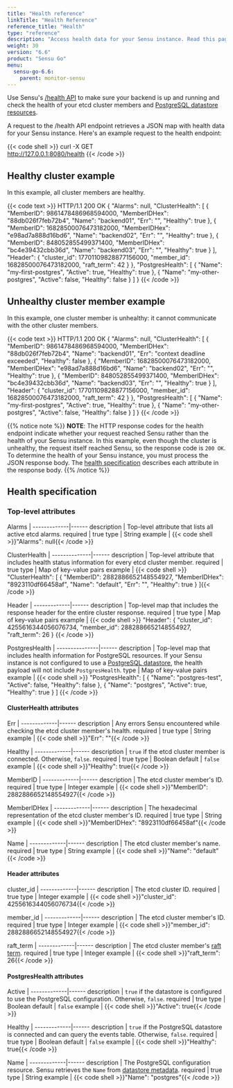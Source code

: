 ```yaml
---
title: "Health reference"
linkTitle: "Health Reference"
reference_title: "Health"
type: "reference"
description: "Access health data for your Sensu instance. Read this page to learn about the health information you can retrieve."
weight: 30
version: "6.6"
product: "Sensu Go"
menu: 
  sensu-go-6.6:
    parent: monitor-sensu
---
```


Use Sensu's [/health API][1] to make sure your backend is up and running and check the health of your etcd cluster members and [PostgreSQL datastore resources][2].

A request to the /health API endpoint retrieves a JSON map with health data for your Sensu instance.
Here's an example request to the health endpoint:

{{< code shell >}}
curl -X GET \
http://127.0.0.1:8080/health
{{< /code >}}

## Healthy cluster example

In this example, all cluster members are healthy. 

{{< code text >}}
HTTP/1.1 200 OK
{
  "Alarms": null,
  "ClusterHealth": [
    {
      "MemberID": 9861478486968594000,
      "MemberIDHex": "88db026f7feb72b4",
      "Name": "backend01",
      "Err": "",
      "Healthy": true
    },
    {
      "MemberID": 16828500076473182000,
      "MemberIDHex": "e98ad7a888d16bd6",
      "Name": "backend02",
      "Err": "",
      "Healthy": true
    },
    {
      "MemberID": 848052855499371400,
      "MemberIDHex": "bc4e39432cbb36d",
      "Name": "backend03",
      "Err": "",
      "Healthy": true
    }
  ],
  "Header": {
    "cluster_id": 17701109828877156000,
    "member_id": 16828500076473182000,
    "raft_term": 42
  }
},
  "PostgresHealth": [
    {
      "Name": "my-first-postgres",
      "Active": true,
      "Healthy": true
    },
    {
      "Name": "my-other-postgres",
      "Active": false,
      "Healthy": false
    }
  ]
}
{{< /code >}}

## Unhealthy cluster member example

In this example, one cluster member is unhealthy: it cannot communicate with the other cluster members.

{{< code text >}}
HTTP/1.1 200 OK
{
  "Alarms": null,
  "ClusterHealth": [
    {
      "MemberID": 9861478486968594000,
      "MemberIDHex": "88db026f7feb72b4",
      "Name": "backend01",
      "Err": "context deadline exceeded",
      "Healthy": false
    },
    {
      "MemberID": 16828500076473182000,
      "MemberIDHex": "e98ad7a888d16bd6",
      "Name": "backend02",
      "Err": "",
      "Healthy": true
    },
    {
      "MemberID": 848052855499371400,
      "MemberIDHex": "bc4e39432cbb36d",
      "Name": "backend03",
      "Err": "",
      "Healthy": true
    }
  ],
  "Header": {
    "cluster_id": 17701109828877156000,
    "member_id": 16828500076473182000,
    "raft_term": 42
  }
},
  "PostgresHealth": [
    {
      "Name": "my-first-postgres",
      "Active": true,
      "Healthy": true
    },
    {
      "Name": "my-other-postgres",
      "Active": false,
      "Healthy": false
    }
  ]
}
{{< /code >}}

{{% notice note %}}
**NOTE**: The HTTP response codes for the health endpoint indicate whether your request reached Sensu rather than the health of your Sensu instance.
In this example, even though the cluster is unhealthy, the request itself reached Sensu, so the response code is `200 OK`.
To determine the health of your Sensu instance, you must process the JSON response body.
The [health specification](#health-specification) describes each attribute in the response body.
{{% /notice %}}

## Health specification

### Top-level attributes

Alarms       | 
-------------|------
description  | Top-level attribute that lists all active etcd alarms.
required     | true
type         | String
example      | {{< code shell >}}"Alarms": null{{< /code >}}

ClusterHealth | 
--------------|------
description   | Top-level attribute that includes health status information for every etcd cluster member.
required      | true
type          | Map of key-value pairs
example       | {{< code shell >}}
"ClusterHealth": [
    {
      "MemberID": 2882886652148554927,
      "MemberIDHex": "8923110df66458af",
      "Name": "default",
      "Err": "",
      "Healthy": true
    }
  ]{{< /code >}}

Header       | 
-------------|------
description  | Top-level map that includes the response header for the entire cluster response.
required     | true
type         | Map of key-value pairs
example      | {{< code shell >}}
"Header": {
    "cluster_id": 4255616344056076734,
    "member_id": 2882886652148554927,
    "raft_term": 26
  }
{{< /code >}}

PostgresHealth | 
---------------|------
description    | Top-level map that includes health information for PostgreSQL resources. If your Sensu instance is not configured to use a [PostgreSQL datastore][2], the health payload will not include `PostgresHealth`.
type           | Map of key-value pairs
example        | {{< code shell >}}
"PostgresHealth": [
    {
      "Name": "postgres-test",
      "Active": false,
      "Healthy": false
    },
    {
      "Name": "postgres",
      "Active": true,
      "Healthy": true
    }
  ]
{{< /code >}}

#### ClusterHealth attributes

Err          | 
-------------|------ 
description  | Any errors Sensu encountered while checking the etcd cluster member's health.
required     | true
type         | String
example      | {{< code shell >}}"Err": ""{{< /code >}}

Healthy      | 
-------------|------ 
description  | `true` if the etcd cluster member is connected. Otherwise, `false`.
required     | true
type         | Boolean
default      | `false`
example      | {{< code shell >}}"Healthy": true{{< /code >}}

MemberID     | 
-------------|------ 
description  | The etcd cluster member's ID.
required     | true
type         | Integer
example      | {{< code shell >}}"MemberID": 2882886652148554927{{< /code >}}

MemberIDHex  | 
-------------|------ 
description  | The hexadecimal representation of the etcd cluster member's ID.
required     | true
type         | String
example      | {{< code shell >}}"MemberIDHex": "8923110df66458af"{{< /code >}}

Name         | 
-------------|------ 
description  | The etcd cluster member's name.
required     | true
type         | String
example      | {{< code shell >}}"Name": "default"{{< /code >}}

#### Header attributes

cluster_id   | 
-------------|------ 
description  | The etcd cluster ID.
required     | true
type         | Integer
example      | {{< code shell >}}"cluster_id": 4255616344056076734{{< /code >}}

member_id    | 
-------------|------ 
description  | The etcd cluster member's ID.
required     | true
type         | Integer
example      | {{< code shell >}}"member_id": 2882886652148554927{{< /code >}}

raft_term    | 
-------------|------ 
description  | The etcd cluster member's [raft term][4].
required     | true
type         | Integer
example      | {{< code shell >}}"raft_term": 26{{< /code >}}

#### PostgresHealth attributes

Active       | 
-------------|------ 
description  | `true` if the datastore is configured to use the PostgreSQL configuration. Otherwise, `false`.
required     | true
type         | Boolean
default      | `false`
example      | {{< code shell >}}"Active": true{{< /code >}}

Healthy      | 
-------------|------ 
description  | `true` if the PostgreSQL datastore is connected and can query the events table. Otherwise, `false`.
required     | true
type         | Boolean
default      | `false`
example      | {{< code shell >}}"Healthy": true{{< /code >}}

Name         | 
-------------|------ 
description  | The PostgreSQL configuration resource. Sensu retrieves the `Name` from [datastore metadata][3].
required     | true
type         | String
example      | {{< code shell >}}"Name": "postgres"{{< /code >}}


[1]: ../../../api/other/health/
[2]: ../../deploy-sensu/datastore/#scale-event-storage
[3]: ../../deploy-sensu/datastore/#metadata-attributes
[4]: https://etcd.io/docs/latest/learning/api/#response-header
